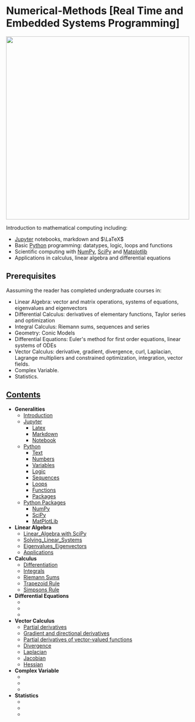 # Numerical-Methods [Real Time and Embedded Systems Programming]





<img src="tangle_cube.jpg" width="500px" height="auto"> 





<p> Introduction to mathematical computing including:</p>
<ul>
<li><a href="https://jupyter.org">Jupyter</a> notebooks, markdown and $\LaTeX$</li>
<li>Basic <a href="https://python.org">Python</a> programming: datatypes, logic, loops and functions</li>
<li>Scientific computing with <a href="http://www.numpy.org">NumPy</a>, <a href="https://scipy.org">SciPy</a> and <a href="https://matplotlib.org">Matplotlib</a></li>
<li>Applications in calculus, linear algebra and differential equations</li>
</ul>



<h2 id="prerequisites">Prerequisites</h2>
<p>Aassuming the reader has completed undergraduate courses in:</p>
<ul>

<li>Linear Algebra: vector and matrix operations, systems of equations, eigenvalues and eigenvectors</li>
<li>Differential Calculus: derivatives of elementary functions, Taylor series and optimization</li>
<li>Integral Calculus: Riemann sums, sequences and series</li>
<li>Geometry: Conic Models</li>
<li>Differential Equations: Euler's method for first order equations, linear systems of ODEs</li>
<li>Vector Calculus: derivative, gradient, divergence, curl, Laplacian, Lagrange multipliers and constrained optimization, integration, vector fields.  
<li>Complex Variable.</li>
<li>Statistics.</li>
</ul>



## [Contents](https://github.com/Xiuhcoatl-013/Numerical-Methods)
- __Generalities__
  - [Introduction](https://github.com/Xiuhcoatl-013/Numerical-Methods/blob/master/introduction/introduction.ipynb)
  - [Jupyter](https://github.com/Xiuhcoatl-013/Numerical-Methods/blob/master/jupyter)
    - [Latex](https://github.com/Xiuhcoatl-013/Numerical-Methods/blob/master/jupyter/latex.ipynb)
    - [Markdown](https://github.com/Xiuhcoatl-013/Numerical-Methods/blob/master/jupyter/markdown.ipynb)
    - [Notebook](https://github.com/Xiuhcoatl-013/Numerical-Methods/blob/master/jupyter/notebook.ipynb)
  - [Python](https://github.com/Xiuhcoatl-013/Numerical-Methods/blob/master/python)
    - [Text](https://github.com/Xiuhcoatl-013/Numerical-Methods/blob/master/python/text.ipynb)
    - [Numbers](https://github.com/Xiuhcoatl-013/Numerical-Methods/blob/master/python/numbers.ipynb)
    - [Variables](https://github.com/Xiuhcoatl-013/Numerical-Methods/blob/master/python/variables.ipynb)
    - [Logic](https://github.com/Xiuhcoatl-013/Numerical-Methods/blob/master/python/logic.ipynb)
    - [Sequences](https://github.com/Xiuhcoatl-013/Numerical-Methods/blob/master/python/sequences.ipynb)
    - [Loops](https://github.com/Xiuhcoatl-013/Numerical-Methods/blob/master/python/loops.ipynb)
    - [Functions](https://github.com/Xiuhcoatl-013/Numerical-Methods/blob/master/python/functions.ipynb)
    - [Packages](https://github.com/Xiuhcoatl-013/Numerical-Methods/blob/master/python/packages.ipynb)  
  - [Python Packages](https://github.com/Xiuhcoatl-013/Numerical-Methods/blob/master/python_packages)
    - [NumPy](https://github.com/Xiuhcoatl-013/Numerical-Methods/blob/master/python_packages/numpy.ipynb)
    - [SciPy](https://github.com/Xiuhcoatl-013/Numerical-Methods/blob/master/python_packages/scipy.ipynb)
    - [MatPlotLib](https://github.com/Xiuhcoatl-013/Numerical-Methods/blob/master/python_packages/matplotlib.ipynb)
- __Linear Algebra__
  - [Linear_Algebra with SciPy](https://github.com/Xiuhcoatl-013/Numerical-Methods/blob/master/linear_algebra/linear_algebra_scipy.ipynb)
  - [Solving_Linear_Systems](https://github.com/Xiuhcoatl-013/Numerical-Methods/blob/master/linear_algebra/solving_linear_systems.ipynb)
  - [Eigenvalues_Eigenvectors](https://github.com/Xiuhcoatl-013/Numerical-Methods/blob/master/linear_algebra/eigenvalues_eigenvectors.ipynb)
  - [Applications](https://github.com/Xiuhcoatl-013/Numerical-Methods/blob/master/linear_algebra/applications.ipynb)
- __Calculus__
  - [Differentiation](https://github.com/Xiuhcoatl-013/Numerical-Methods/blob/master/differentiation/differentiation.ipynb)
  - [Integrals](https://github.com/Xiuhcoatl-013/Numerical-Methods/blob/master/integration/integrals.ipynb)
  - [Riemann Sums](https://github.com/Xiuhcoatl-013/Numerical-Methods/blob/master/integration/riemann-sums.ipynb)
  - [Trapezoid Rule](https://github.com/Xiuhcoatl-013/Numerical-Methods/blob/master/integration/trapezoid-rule.ipynb)
  - [Simpsons Rule](https://github.com/Xiuhcoatl-013/Numerical-Methods/blob/master/integration/simpsons-rule.ipynb)  
- __Differential Equations__
  - [](https://github.com/Xiuhcoatl-013/Numerical-Methods)
  - [](https://github.com/Xiuhcoatl-013/Numerical-Methods)
  - [](https://github.com/Xiuhcoatl-013/Numerical-Methods)
- __Vector Calculus__
  - [Partial derivatives](https://github.com/Xiuhcoatl-013/Numerical-Methods)
  - [Gradient and directional derivatives](https://github.com/Xiuhcoatl-013/Numerical-Methods)
  - [Partial derivatives of vector-valued functions](https://github.com/Xiuhcoatl-013/Numerical-Methods)
  - [Divergence](https://github.com/Xiuhcoatl-013/Numerical-Methods)
  - [Laplacian](https://github.com/Xiuhcoatl-013/Numerical-Methods)
  - [Jacobian](https://github.com/Xiuhcoatl-013/Numerical-Methods)
  - [Hessian](https://github.com/Xiuhcoatl-013/Numerical-Methods)
- __Complex Variable__
  - [](https://github.com/Xiuhcoatl-013/Numerical-Methods)
  - [](https://github.com/Xiuhcoatl-013/Numerical-Methods)
  - [](https://github.com/Xiuhcoatl-013/Numerical-Methods)
- __Statistics__
  - [](https://github.com/Xiuhcoatl-013/Numerical-Methods)
  - [](https://github.com/Xiuhcoatl-013/Numerical-Methods)
  - [](https://github.com/Xiuhcoatl-013/Numerical-Methods)